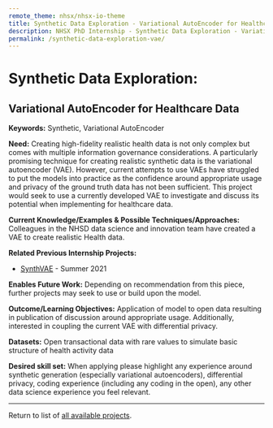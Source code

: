 ```yaml
---
remote_theme: nhsx/nhsx-io-theme
title: Synthetic Data Exploration - Variational AutoEncoder for Healthcare Data
description: NHSX PhD Internship - Synthetic Data Exploration - Variational AutoEncoder for Healthcare Data
permalink: /synthetic-data-exploration-vae/
---
```


# Synthetic Data Exploration: 
## Variational AutoEncoder for Healthcare Data

**Keywords:** Synthetic, Variational AutoEncoder

**Need:** Creating high-fidelity realistic health data is not only complex but comes with multiple information governance considerations.  A particularly promising technique for creating realistic synthetic data is the variational autoencoder (VAE).  However, current attempts to use VAEs have struggled to put the models into practice as the confidence around appropriate usage and privacy of the ground truth data has not been sufficient.  This project would seek to use a currently developed VAE to investigate and discuss its potential when implementing for healthcare data.  

**Current Knowledge/Examples & Possible Techniques/Approaches:**  Colleagues in the NHSD data science and innovation team have created a VAE to create realistic Health data. 

**Related Previous Internship Projects:** 
- [SynthVAE](https://github.com/nhsx/SynthVAE) - Summer 2021

**Enables Future Work:** Depending on recommendation from this piece, further projects may seek to use or build upon the model.

**Outcome/Learning Objectives:** Application of model to open data resulting in publication of discussion around appropriate usage.  Additionally, interested in coupling the current VAE with differential privacy. 

**Datasets:** Open transactional data with rare values to simulate basic structure of health activity data

**Desired skill set:** When applying please highlight any experience around synthetic generation (especially variational autoencoders), differential privacy, coding experience (including any coding in the open), any other data science experience you feel relevant. 

---
Return to list of [all available projects](https://nhsx.github.io/nhsx-internship-projects/).